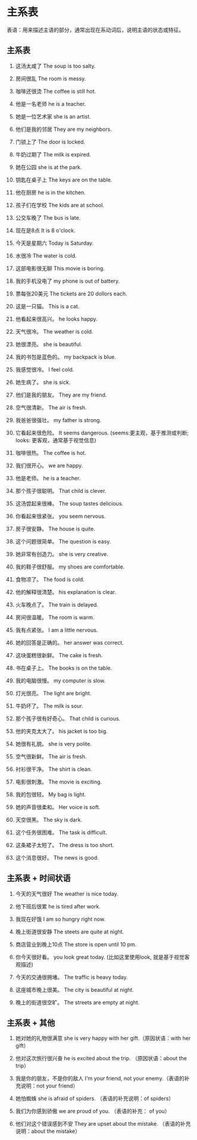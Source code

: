 # 主系表
表语：用来描述主语的部分，通常出现在系动词后，说明主语的状态或特征。

## 主系表

1. 这汤太咸了
The soup is too salty.

2. 房间很乱
The room is messy.

3. 咖啡还很烫
The coffee is still hot.

4. 他是一名老师
he is a teacher.

5. 她是一位艺术家
she is an artist.

6. 他们是我的邻居
They are my neighbors.

7. 门锁上了
The door is locked.

8. 牛奶过期了
The milk is expired.

9. 她在公园
she is at the park.

10. 钥匙在桌子上
The keys are on the table.

11. 他在厨房
he is in the kitchen.

12. 孩子们在学校
The kids are at school.

13. 公交车晚了
The bus is late.

14. 现在是8点
It is 8 o'clock.

15. 今天是星期六
Today is Saturday.

16. 水很冷
The water is cold.

17. 这部电影很无聊
This movie is boring.

18. 我的手机没电了
my phone is out of battery.

19. 票每张20美元
The tickets are 20 dollors each.

20. 这是一只猫。
This is a cat.

21. 他看起来很高兴。
he looks happy.

22. 天气很冷。
The weather is cold.

23. 她很漂亮。
she is beautiful.

24. 我的书包是蓝色的。
my backpack is blue.

25. 我感觉很冷。
I feel cold.

26. 她生病了。
she is sick.

27. 他们是我的朋友。
They are my friend.

28. 空气很清新。
The air is fresh.

29. 我爸爸很强壮。
my father is strong.

30. 它看起来很危险。
It seems dangerous. (seems:更主观，基于推测或判断; looks: 更客观，通常基于视觉信息)

31. 咖啡很热。
The coffee is hot.

32. 我们很开心。
we are happy.

33. 他是老师。
he is a teacher.

34. 那个孩子很聪明。
That child is clever.

35. 这汤尝起来很棒。
The soup tastes delicious.

36. 你看起来很紧张。
you seem nervous.

37. 房子很安静。
The house is quite.

38. 这个问题很简单。
The question is easy.

39. 她非常有创造力。
she is very creative.

40. 我的鞋子很舒服。
my shoes are comfortable.

41. 食物凉了。
The food is cold.

42. 他的解释很清楚。
his explanation is clear.

43. 火车晚点了。
The train is delayed.

44. 房间很温暖。
The room is warm.

45. 我有点紧张。
I am a little nervous.

46. 她的回答是正确的。
her answer was correct.

47. 这块蛋糕很新鲜。
The cake is fresh.

48. 书在桌子上。
The books is on the table.

49. 我的电脑很慢。
my computer is slow.

50. 灯光很亮。
The light are bright.

51. 牛奶坏了。
The milk is sour.

52. 那个孩子很有好奇心。
That child is curious.

53. 他的夹克太大了。
his jacket is too big.

54. 她很有礼貌。
she is very polite.

55. 空气很新鲜。
The air is fresh.

56. 衬衫很干净。
The shirt is clean.

57. 电影很刺激。
The movie is exciting.

58. 我的包很轻。
My bag is light.

59. 她的声音很柔和。
Her voice is soft.

60. 天空很黑。
The sky is dark.

61. 这个任务很困难。
The task is difficult.

62. 这条裙子太短了。
The dress is too short.

63. 这个消息很好。
The news is good.







## 主系表 + 时间状语

1. 今天的天气很好
The weather is nice today.

2. 他下班后很累
he is tired after work.

3. 我现在好饿
I am so hungry right now.

4. 晚上街道很安静
The steets are quite at night.

5. 商店营业到晚上10点
The store is open until 10 pm.

6. 你今天很好看。
you look great today. (比如这里使用look, 就是基于视觉客观描述)

7. 今天的交通很拥堵。
The traffic is heavy today.

8. 这座城市晚上很美。
The city is beautiful at night.

9. 晚上的街道很空旷。
The streets are empty at night.






## 主系表 + 其他

1. 她对她的礼物很满意
she is very happy with her gift.（原因状语：with her gift）

2. 他对这次旅行很兴奋
he is excited about the trip. （原因状语：about the trip）

3. 我是你的朋友，不是你的敌人
I'm your friend, not your enemy.（表语的补充说明：not your friend）

4. 她怕蜘蛛
she is afraid of spiders. （表语的补充说明：of spiders）

5. 我们为你感到骄傲
we are proud of you. （表语的补充： of you）

6. 他们对这个错误感到不安
They are upset about the mistake. （表语的补充说明：about the mistake）





